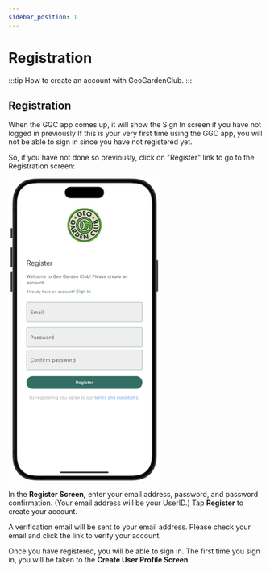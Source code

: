 ```yaml
---
sidebar_position: 1
---
```


# Registration

:::tip How to create an account with GeoGardenClub.
:::

## Registration

When the GGC app comes up, it will show the Sign In screen if you have not logged in previously  If this is your very first time using the GGC app, you will not be able to sign in since you have not registered yet.  

So, if you have not done so previously, click on "Register" link to go to the Registration screen:

<img width="300" src="/img/user-guide/register-screen.png"/>


In the **Register Screen,** enter your email address, password, and password confirmation. (Your email address will be your UserID.)  Tap **Register** to create your account.

A verification email will be sent to your email address.  Please check your email and click the link to verify your account.  

Once you have registered, you will be able to sign in. The first time you sign in, you will be taken to the **Create User Profile Screen**.
